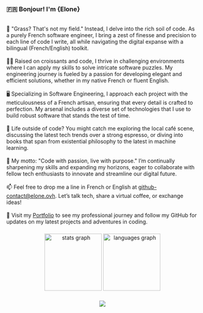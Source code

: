 ### 🇫🇷 Bonjour! I'm {Elone}

<p align="left"><br>🌱 "Grass? That's not my field." Instead, I delve into the rich soil of code. As a purely French software engineer, I bring a zest of finesse and precision to each line of code I write, all while navigating the digital expanse with a bilingual (French/English) toolkit.<br><br>👨‍💻 Raised on croissants and code, I thrive in challenging environments where I can apply my skills to solve intricate software puzzles. My engineering journey is fueled by a passion for developing elegant and efficient solutions, whether in my native French or fluent English.<br><br>🖥️ Specializing in Software Engineering, I approach each project with the meticulousness of a French artisan, ensuring that every detail is crafted to perfection. My arsenal includes a diverse set of technologies that I use to build robust software that stands the test of time.<br><br>🧩 Life outside of code? You might catch me exploring the local café scene, discussing the latest tech trends over a strong espresso, or diving into books that span from existential philosophy to the latest in machine learning.<br><br>🚀 My motto: "Code with passion, live with purpose." I’m continually sharpening my skills and expanding my horizons, eager to collaborate with fellow tech enthusiasts to innovate and streamline our digital future.<br><br>📫 Feel free to drop me a line in French or English at <a href="mailto:github-contact@elone.ovh?subject=Contact From Github">github-contact@elone.ovh</a>. Let’s talk tech, share a virtual coffee, or exchange ideas!<br><br>🔗 Visit my <a href="https://elone.ovh">Portfolio</a> to see my professional journey and follow my GitHub for updates on my latest projects and adventures in coding.</p>

###

<div align="center">
  <img src="https://github-readme-stats.vercel.app/api?username=HiNett&hide_title=false&hide_rank=false&show_icons=true&include_all_commits=true&count_private=true&disable_animations=false&theme=dracula&locale=en&hide_border=false&order=1" height="150" alt="stats graph"  />
  <img src="https://github-readme-stats.vercel.app/api/top-langs?username=HiNett&locale=en&hide_title=false&layout=compact&card_width=320&langs_count=5&theme=dracula&hide_border=false&order=2" height="150" alt="languages graph"  />
</div>

###

<div align="center">
  <img src="https://profile-counter.glitch.me/HiNett/count.svg?"  />
</div>

###
